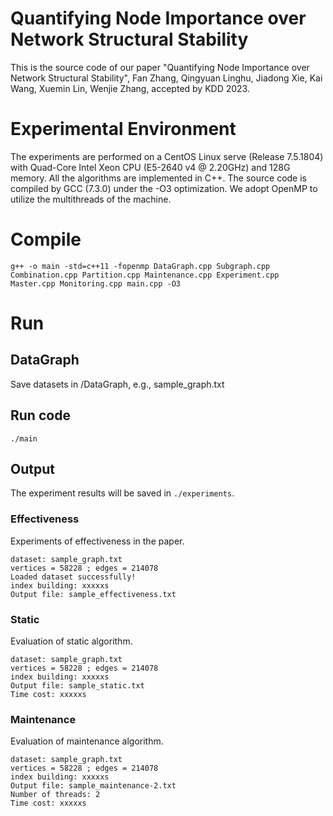 # Quantifying Node Importance over Network Structural Stability

This is the source code of our paper "Quantifying Node Importance over Network Structural Stability", Fan Zhang, Qingyuan Linghu, Jiadong Xie, Kai Wang, Xuemin Lin, Wenjie Zhang, accepted by KDD 2023.

# Experimental Environment

The experiments are performed on a CentOS Linux serve (Release 7.5.1804) with Quad-Core Intel Xeon CPU (E5-2640 v4 @ 2.20GHz) and 128G memory. All the algorithms are implemented in C++. The source code is compiled by GCC (7.3.0) under the -O3 optimization. We adopt OpenMP to utilize the multithreads of the machine.

# Compile

```shell
g++ -o main -std=c++11 -fopenmp DataGraph.cpp Subgraph.cpp Combination.cpp Partition.cpp Maintenance.cpp Experiment.cpp Master.cpp Monitoring.cpp main.cpp -O3
```
# Run

## DataGraph

Save datasets in /DataGraph, e.g., sample_graph.txt

## Run code

```shell
./main
```
## Output

The experiment results will be saved in `./experiments`.

### Effectiveness

Experiments of effectiveness in the paper.

```shell
dataset: sample_graph.txt
vertices = 58228 ; edges = 214078
Loaded dataset successfully!
index building: xxxxxs
Output file: sample_effectiveness.txt
```

### Static

Evaluation of static algorithm.

```shell
dataset: sample_graph.txt
vertices = 58228 ; edges = 214078
index building: xxxxxs
Output file: sample_static.txt
Time cost: xxxxxs
```

### Maintenance

Evaluation of maintenance algorithm.

```shell
dataset: sample_graph.txt
vertices = 58228 ; edges = 214078
index building: xxxxxs
Output file: sample_maintenance-2.txt
Number of threads: 2
Time cost: xxxxxs
```

